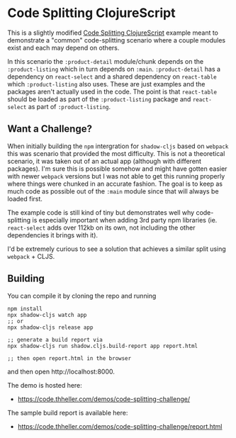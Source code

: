 # Code Splitting ClojureScript

This is a slightly modified [Code Splitting ClojureScript](https://code.thheller.com/blog/shadow-cljs/2019/03/03/code-splitting-clojurescript.html) example meant to demonstrate a "common" code-splitting scenario where a couple modules exist and each may depend on others.

In this scenario the `:product-detail` module/chunk depends on the `:product-listing` which in turn depends on `:main`. `:product-detail` has a dependency on `react-select` and a shared dependency on `react-table` which `:product-listing` also uses. These are just examples and the packages aren't actually used in the code. The point is that `react-table` should be loaded as part of the `:product-listing` package and `react-select` as part of `:product-listing`.

## Want a Challenge?

When initially building the `npm` intergration for `shadow-cljs` based on `webpack` this was scenario that provided the most difficulty. This is not a theoretical scenario, it was taken out of an actual app (although with different packages). I'm sure this is possible somehow and might have gotten easier with newer `webpack` versions but I was not able to get this running properly where things were chunked in an accurate fashion. The goal is to keep as much code as possible out of the `:main` module since that will always be loaded first.

The example code is still kind of tiny but demonstrates well why code-splitting is especially important when adding 3rd party npm libraries (ie. `react-select` adds over 112kb on its own, not including the other dependencies it brings with it).

I'd be extremely curious to see a solution that achieves a similar split using `webpack` + CLJS.

## Building

You can compile it by cloning the repo and running

```
npm install
npx shadow-cljs watch app
;; or
npx shadow-cljs release app

;; generate a build report via
npx shadow-cljs run shadow.cljs.build-report app report.html

;; then open report.html in the browser
```

and then open http://localhost:8000.

The demo is hosted here:
- https://code.thheller.com/demos/code-splitting-challenge/

The sample build report is available here:
- https://code.thheller.com/demos/code-splitting-challenge/report.html